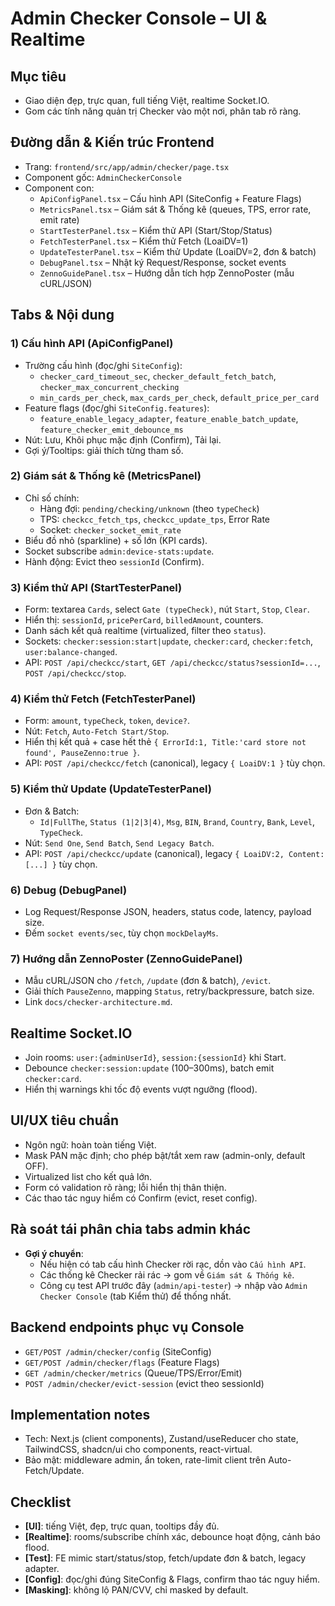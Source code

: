 # Admin Checker Console – UI & Realtime

## Mục tiêu
- Giao diện đẹp, trực quan, full tiếng Việt, realtime Socket.IO.
- Gom các tính năng quản trị Checker vào một nơi, phân tab rõ ràng.

## Đường dẫn & Kiến trúc Frontend
- Trang: `frontend/src/app/admin/checker/page.tsx`
- Component gốc: `AdminCheckerConsole`
- Component con:
  - `ApiConfigPanel.tsx` – Cấu hình API (SiteConfig + Feature Flags)
  - `MetricsPanel.tsx` – Giám sát & Thống kê (queues, TPS, error rate, emit rate)
  - `StartTesterPanel.tsx` – Kiểm thử API (Start/Stop/Status)
  - `FetchTesterPanel.tsx` – Kiểm thử Fetch (LoaiDV=1)
  - `UpdateTesterPanel.tsx` – Kiểm thử Update (LoaiDV=2, đơn & batch)
  - `DebugPanel.tsx` – Nhật ký Request/Response, socket events
  - `ZennoGuidePanel.tsx` – Hướng dẫn tích hợp ZennoPoster (mẫu cURL/JSON)

## Tabs & Nội dung

### 1) Cấu hình API (ApiConfigPanel)
- Trường cấu hình (đọc/ghi `SiteConfig`):
  - `checker_card_timeout_sec`, `checker_default_fetch_batch`, `checker_max_concurrent_checking`
  - `min_cards_per_check`, `max_cards_per_check`, `default_price_per_card`
- Feature flags (đọc/ghi `SiteConfig.features`):
  - `feature_enable_legacy_adapter`, `feature_enable_batch_update`, `feature_checker_emit_debounce_ms`
- Nút: Lưu, Khôi phục mặc định (Confirm), Tải lại.
- Gợi ý/Tooltips: giải thích từng tham số.

### 2) Giám sát & Thống kê (MetricsPanel)
- Chỉ số chính:
  - Hàng đợi: `pending/checking/unknown` (theo `typeCheck`)
  - TPS: `checkcc_fetch_tps`, `checkcc_update_tps`, Error Rate
  - Socket: `checker_socket_emit_rate`
- Biểu đồ nhỏ (sparkline) + số lớn (KPI cards).
- Socket subscribe `admin:device-stats:update`.
- Hành động: Evict theo `sessionId` (Confirm).

### 3) Kiểm thử API (StartTesterPanel)
- Form: textarea `Cards`, select `Gate (typeCheck)`, nút `Start`, `Stop`, `Clear`.
- Hiển thị: `sessionId`, `pricePerCard`, `billedAmount`, counters.
- Danh sách kết quả realtime (virtualized, filter theo `status`).
- Sockets: `checker:session:start|update`, `checker:card`, `checker:fetch`, `user:balance-changed`.
- API: `POST /api/checkcc/start`, `GET /api/checkcc/status?sessionId=...`, `POST /api/checkcc/stop`.

### 4) Kiểm thử Fetch (FetchTesterPanel)
- Form: `amount`, `typeCheck`, `token`, `device?`.
- Nút: `Fetch`, `Auto-Fetch Start/Stop`.
- Hiển thị kết quả + case hết thẻ `{ ErrorId:1, Title:'card store not found', PauseZenno:true }`.
- API: `POST /api/checkcc/fetch` (canonical), legacy `{ LoaiDV:1 }` tùy chọn.

### 5) Kiểm thử Update (UpdateTesterPanel)
- Đơn & Batch:
  - `Id|FullThe`, `Status (1|2|3|4)`, `Msg`, `BIN`, `Brand`, `Country`, `Bank`, `Level`, `TypeCheck`.
- Nút: `Send One`, `Send Batch`, `Send Legacy Batch`.
- API: `POST /api/checkcc/update` (canonical), legacy `{ LoaiDV:2, Content:[...] }` tùy chọn.

### 6) Debug (DebugPanel)
- Log Request/Response JSON, headers, status code, latency, payload size.
- Đếm `socket events/sec`, tùy chọn `mockDelayMs`.

### 7) Hướng dẫn ZennoPoster (ZennoGuidePanel)
- Mẫu cURL/JSON cho `/fetch`, `/update` (đơn & batch), `/evict`.
- Giải thích `PauseZenno`, mapping `Status`, retry/backpressure, batch size.
- Link `docs/checker-architecture.md`.

## Realtime Socket.IO
- Join rooms: `user:{adminUserId}`, `session:{sessionId}` khi Start.
- Debounce `checker:session:update` (100–300ms), batch emit `checker:card`.
- Hiển thị warnings khi tốc độ events vượt ngưỡng (flood).

## UI/UX tiêu chuẩn
- Ngôn ngữ: hoàn toàn tiếng Việt.
- Mask PAN mặc định; cho phép bật/tắt xem raw (admin-only, default OFF).
- Virtualized list cho kết quả lớn.
- Form có validation rõ ràng; lỗi hiển thị thân thiện.
- Các thao tác nguy hiểm có Confirm (evict, reset config).

## Rà soát tái phân chia tabs admin khác
- **Gợi ý chuyển**:
  - Nếu hiện có tab cấu hình Checker rời rạc, dồn vào `Cấu hình API`.
  - Các thống kê Checker rải rác → gom về `Giám sát & Thống kê`.
  - Công cụ test API trước đây (`admin/api-tester`) → nhập vào `Admin Checker Console` (tab Kiểm thử) để thống nhất.

## Backend endpoints phục vụ Console
- `GET/POST /admin/checker/config` (SiteConfig)
- `GET/POST /admin/checker/flags` (Feature Flags)
- `GET /admin/checker/metrics` (Queue/TPS/Error/Emit)
- `POST /admin/checker/evict-session` (evict theo sessionId)

## Implementation notes
- Tech: Next.js (client components), Zustand/useReducer cho state, TailwindCSS, shadcn/ui cho components, react-virtual.
- Bảo mật: middleware admin, ẩn token, rate-limit client trên Auto-Fetch/Update.

## Checklist
- **[UI]**: tiếng Việt, đẹp, trực quan, tooltips đầy đủ.
- **[Realtime]**: rooms/subscribe chính xác, debounce hoạt động, cảnh báo flood.
- **[Test]**: FE mimic start/status/stop, fetch/update đơn & batch, legacy adapter.
- **[Config]**: đọc/ghi đúng SiteConfig & Flags, confirm thao tác nguy hiểm.
- **[Masking]**: không lộ PAN/CVV, chỉ masked by default.
